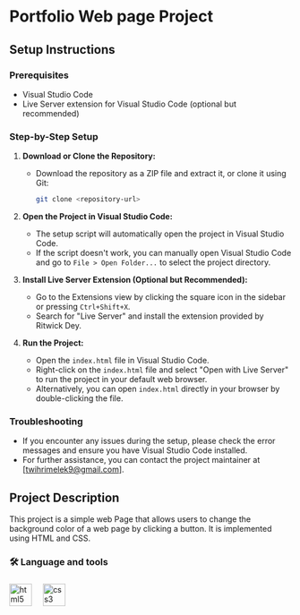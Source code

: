 # Portfolio Web page Project

## Setup Instructions

### Prerequisites
- Visual Studio Code
- Live Server extension for Visual Studio Code (optional but recommended)

### Step-by-Step Setup

1. **Download or Clone the Repository:**
   - Download the repository as a ZIP file and extract it, or clone it using Git:
     ```sh
     git clone <repository-url>
     ```

2. **Open the Project in Visual Studio Code:**
   - The setup script will automatically open the project in Visual Studio Code.
   - If the script doesn't work, you can manually open Visual Studio Code and go to `File > Open Folder...` to select the project directory.

3. **Install Live Server Extension (Optional but Recommended):**
   - Go to the Extensions view by clicking the square icon in the sidebar or pressing `Ctrl+Shift+X`.
   - Search for "Live Server" and install the extension provided by Ritwick Dey.

4. **Run the Project:**
   - Open the `index.html` file in Visual Studio Code.
   - Right-click on the `index.html` file and select "Open with Live Server" to run the project in your default web browser.
   - Alternatively, you can open `index.html` directly in your browser by double-clicking the file.

### Troubleshooting
- If you encounter any issues during the setup, please check the error messages and ensure you have Visual Studio Code installed.
- For further assistance, you can contact the project maintainer at [twihrimelek9@gmail.com].

## Project Description

This project is a simple web Page that allows users to change the background color of a web page by clicking a button. It is implemented using HTML and CSS.


<h3 align="left">🛠 Language and tools</h3>

###

<div align="left">
  <img src="https://cdn.jsdelivr.net/gh/devicons/devicon/icons/html5/html5-original.svg" height="40" alt="html5 logo"  />
  <img width="12" />
  <img src="https://cdn.jsdelivr.net/gh/devicons/devicon/icons/css3/css3-original.svg" height="40" alt="css3 logo"  />
</div>

###
